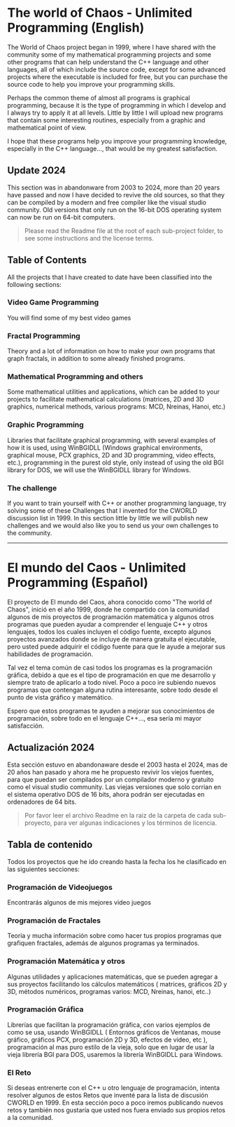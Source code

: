 # The world of Chaos - Unlimited Programming (English)

The World of Chaos project began in 1999, where I have shared with the community some of my mathematical programming projects and some other programs that can help understand the C++ language and other languages, all of which include the source code, except for some advanced projects where the executable is included for free, but you can purchase the source code to help you improve your programming skills.

Perhaps the common theme of almost all programs is graphical programming, because it is the type of programming in which I develop and I always try to apply it at all levels. Little by little I will upload new programs that contain some interesting routines, especially from a graphic and mathematical point of view.

I hope that these programs help you improve your programming knowledge, especially in the C++ language..., that would be my greatest satisfaction.

## Update 2024

This section was in abandonware from 2003 to 2024, more than 20 years have passed and now I have decided to revive the old sources, so that they can be compiled by a modern and free compiler like the visual studio community. Old versions that only run on the 16-bit DOS operating system can now be run on 64-bit computers.

> Please read the Readme file at the root of each sub-project folder, to see some instructions and the license terms.

## Table of Contents
All the projects that I have created to date have been classified into the following sections:

### Video Game Programming
You will find some of my best video games

### Fractal Programming
Theory and a lot of information on how to make your own programs that graph fractals, in addition to some already finished programs.

### Mathematical Programming and others
Some mathematical utilities and applications, which can be added to your projects to facilitate mathematical calculations (matrices, 2D and 3D graphics, numerical methods, various programs: MCD, Nreinas, Hanoi, etc.)

### Graphic Programming
Libraries that facilitate graphical programming, with several examples of how it is used, using WinBGIDLL (Windows graphical environments, graphical mouse, PCX graphics, 2D and 3D programming, video effects, etc.), programming in the purest old style, only instead of using the old BGI library for DOS, we will use the WinBGIDLL library for Windows.

### The challenge
If you want to train yourself with C++ or another programming language, try solving some of these Challenges that I invented for the CWORLD discussion list in 1999. In this section little by little we will publish new challenges and we would also like you to send us your own challenges to the community.

-----------------------------------------------------

# El mundo del Caos - Unlimited Programming (Español)

El proyecto de El mundo del Caos, ahora conocido como "The world of Chaos", inició en el año 1999, donde he compartido con la comunidad algunos de mis proyectos de programación matemática y algunos otros programas que pueden ayudar a comprender el lenguaje C++ y otros lenguajes, todos los cuales incluyen el código fuente, excepto algunos proyectos avanzados donde se incluye de manera gratuita el ejecutable, pero usted puede adquirir el código fuente para que le ayude a mejorar sus habilidades de programación.

Tal vez el tema común de casi todos los programas es la programación gráfica, debido a que es el tipo de programación en que me desarrollo y siempre trato de aplicarlo a todo nivel. Poco a poco ire subiendo nuevos programas que contengan alguna rutina interesante, sobre todo desde el punto de vista gráfico y matemático.

Espero que estos programas te ayuden a mejorar sus conocimientos de programación, sobre todo en el lenguaje C++..., esa sería mi mayor satisfacción.

## Actualización 2024

Esta sección estuvo en abandonaware desde el 2003 hasta el 2024, mas de 20 años han pasado y ahora me he propuesto revivir los viejos fuentes, para que puedan ser compilados por un compilador moderno y gratuito como el visual studio community. Las viejas versiones que solo corrian en el sistema operativo DOS de 16 bits, ahora podrán ser ejecutadas en ordenadores de 64 bits.

> Por favor leer el archivo Readme en la raiz de la carpeta de cada sub-proyecto, para ver algunas indicaciones y los términos de licencia.

## Tabla de contenido
Todos los proyectos que he ido creando hasta la fecha los he clasificado en las siguientes secciones:

### Programación de Videojuegos
Encontrarás algunos de mis mejores video juegos

### Programación de Fractales
Teoría y mucha información sobre como hacer tus propios programas que grafiquen fractales, además de algunos programas ya terminados.

### Programación Matemática y otros
Algunas utilidades y aplicaciones matemáticas, que se pueden agregar a sus proyectos facilitando los cálculos matemáticos ( matrices, gráficos 2D y 3D, métodos numéricos, programas varios: MCD, Nreinas, hanoi, etc..)

### Programación Gráfica
Librerías que facilitan la programación gráfica, con varios ejemplos de como se usa, usando WinBGIDLL ( Entornos gráficos de Ventanas, mouse gráfico, gráficos PCX, programación 2D y 3D, efectos de video, etc ), programación al mas puro estilo de la vieja, solo que en lugar de usar la vieja librería BGI para DOS, usaremos la librería WinBGIDLL para Windows.

### El Reto
Si deseas entrenerte con el C++ u otro lenguaje de programación, intenta resolver algunos de estos Retos que inventé para la lista de discusión CWORLD en 1999. En esta sección poco a poco iremos publicando nuevos retos y también nos gustaría que usted nos fuera enviado sus propios retos a la comunidad.